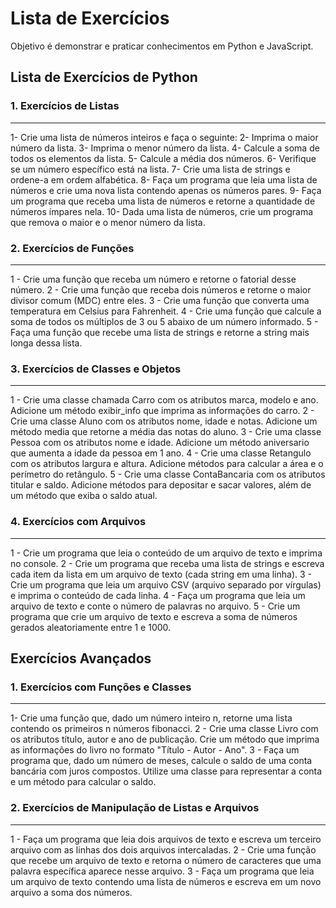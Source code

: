 # Lista de Exercícios

Objetivo é demonstrar e praticar conhecimentos em Python e JavaScript.

## Lista de Exercícios de Python

### 1. Exercícios de Listas
---
  1- Crie uma lista de números inteiros e faça o seguinte:
  2- Imprima o maior número da lista.
  3- Imprima o menor número da lista.
  4- Calcule a soma de todos os elementos da lista.
  5- Calcule a média dos números.
  6- Verifique se um número específico está na lista.
  7- Crie uma lista de strings e ordene-a em ordem alfabética.
  8- Faça um programa que leia uma lista de números e crie uma nova lista contendo apenas os números pares.
  9- Faça um programa que receba uma lista de números e retorne a quantidade de números ímpares nela.
  10- Dada uma lista de números, crie um programa que remova o maior e o menor número da lista.

### 2. Exercícios de Funções
---
1 - Crie uma função que receba um número e retorne o fatorial desse número.
2 - Crie uma função que receba dois números e retorne o maior divisor comum (MDC) entre eles.
3 - Crie uma função que converta uma temperatura em Celsius para Fahrenheit.
4 - Crie uma função que calcule a soma de todos os múltiplos de 3 ou 5 abaixo de um número informado.
5 - Faça uma função que recebe uma lista de strings e retorne a string mais longa dessa lista.

### 3. Exercícios de Classes e Objetos
---
1 - Crie uma classe chamada Carro com os atributos marca, modelo e ano. Adicione um método exibir_info que imprima as informações do carro.
2 - Crie uma classe Aluno com os atributos nome, idade e notas. Adicione um método media que retorne a média das notas do aluno.
3 - Crie uma classe Pessoa com os atributos nome e idade. Adicione um método aniversario que aumenta a idade da pessoa em 1 ano.
4 - Crie uma classe Retangulo com os atributos largura e altura. Adicione métodos para calcular a área e o perímetro do retângulo.
5 - Crie uma classe ContaBancaria com os atributos titular e saldo. Adicione métodos para depositar e sacar valores, além de um método que exiba o saldo atual.

### 4. Exercícios com Arquivos
---
1 - Crie um programa que leia o conteúdo de um arquivo de texto e imprima no console.
2 - Crie um programa que receba uma lista de strings e escreva cada item da lista em um arquivo de texto (cada string em uma linha).
3 - Crie um programa que leia um arquivo CSV (arquivo separado por vírgulas) e imprima o conteúdo de cada linha.
4 - Faça um programa que leia um arquivo de texto e conte o número de palavras no arquivo.
5 - Crie um programa que crie um arquivo de texto e escreva a soma de números gerados aleatoriamente entre 1 e 1000.

## Exercícios Avançados

### 1. Exercícios com Funções e Classes
---
1- Crie uma função que, dado um número inteiro n, retorne uma lista contendo os primeiros n números fibonacci.
2 - Crie uma classe Livro com os atributos título, autor e ano de publicação. Crie um método que imprima as informações do livro no formato "Título - Autor - Ano".
3 - Faça um programa que, dado um número de meses, calcule o saldo de uma conta bancária com juros compostos. Utilize uma classe para representar a conta e um método para calcular o saldo.

### 2. Exercícios de Manipulação de Listas e Arquivos
---
1 - Faça um programa que leia dois arquivos de texto e escreva um terceiro arquivo com as linhas dos dois arquivos intercaladas.
2 - Crie uma função que recebe um arquivo de texto e retorna o número de caracteres que uma palavra específica aparece nesse arquivo.
3 - Faça um programa que leia um arquivo de texto contendo uma lista de números e escreva em um novo arquivo a soma dos números.
